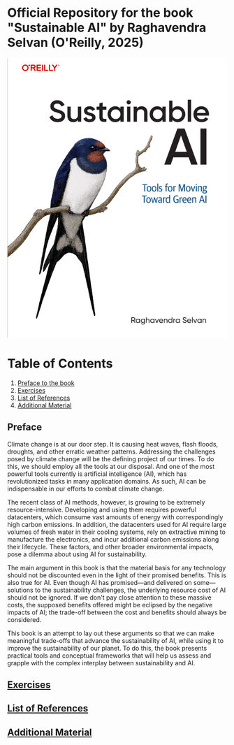 # Official Repository for the book "Sustainable AI" by Raghavendra Selvan (O'Reilly, 2025)

![cover](figures/cover.png)

# Table of Contents

1. [Preface to the book](#preface)
2. [Exercises](#exercises)
3. [List of References](#list-of-references)
4. [Additional Material](#additional-material)

## Preface

Climate change is at our door step. It is causing heat waves, flash floods, droughts, and other erratic weather patterns. Addressing the challenges posed by climate change will be the defining project of our times. To do this, we should employ all the tools at our disposal. And one of the most powerful tools currently is artificial intelligence (AI), which has revolutionized tasks in many application domains. As such, AI can be indispensable in our efforts to combat climate change. 

The recent class of AI methods, however, is growing to be extremely resource-intensive. Developing and using them requires powerful datacenters, which consume vast amounts of energy with correspondingly high carbon emissions. In addition, the datacenters used for AI require large volumes of fresh water in their cooling systems, rely on extractive mining to manufacture the electronics, and incur additional carbon emissions along their lifecycle. These factors, and other broader environmental impacts, pose a dilemma about using AI for sustainability.

The main argument in this book is that the material basis for any technology should not be discounted even in the light of their promised benefits. This is also true for AI. Even though AI has promised—and delivered on some—solutions to the sustainability challenges, the underlying resource cost of AI should not be ignored. If we don't pay close attention to these massive costs, the supposed benefits offered might be eclipsed by the negative impacts of AI; the trade-off between the cost and benefits should always be considered. 

This book is an attempt to lay out these arguments so that we can make meaningful trade-offs that advance the sustainability of AI, while using it to improve the sustainability of our planet. To do this, the book presents practical tools and conceptual frameworks that will help us assess and grapple with the complex interplay between sustainability and AI.

## [Exercises](exercises/exercises.md)

## [List of References](references/references.md)

## [Additional Material](exercises/additional.md)
